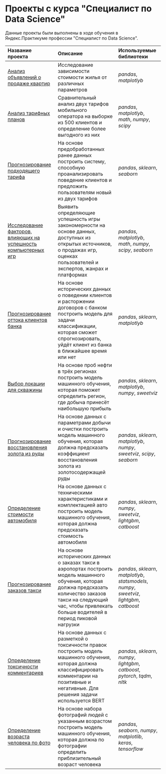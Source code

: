 # Проекты с курса "Специалист по Data Science"

Данные проекты были выполнены в ходе обучения в Яндекс.Практикуме профессии "Специалист по Data Science".

| Название проекта | Описание | Используемые библиотеки | 
| :---------------------- | :---------------------- | :---------------------- |
| [Анализ объявлений о продаже квартир](real_estate) | Исследование зависимости стоимости жилья от различных параметров| *pandas*, *matplotlyb* |
| [Анализ тарифных планов](tariffs) | Сравнительный анализ двух тарифов мобильного оператора на выборке из 500 клиентов и определение более выгодного из них| *pandas*, *matplotlyb*, *math*, *numpy*, *scipy* |
| [Прогнозирование подходящего тарифа](tariffs) |На основе предобработанных ранее данных построить систему, способную проанализировать поведение клиентов и предложить пользователям новый из двух тарифов| *pandas*, *sklearn*, *seaborn*|
| [Исследование факторов, влияющих на успешность компьютерных игр](games) | Выявить определяющие успешность игры закономерности на основе данных, доступных из открытых источников, о продажах игр, оценках пользователей и экспертов, жанрах и платформах| *pandas*, *matplotlyb*, *math*, *numpy*, *scipy*, *seaborn* |
| [Прогнозирование оттока клиентов банка](banks_leaving) |На основе исторических данных о поведении клиентов и расторжении договоров с банком построить модель для задачи классификации, которая сможет спрогнозировать, уйдёт клиент из банка в ближайшее время или нет| *pandas*, *sklearn*, *matplotlyb*|
| [Выбор локации для скважины](oil_production) |На основе проб нефти в трёх регионах построить модель машинного обучения, которая поможет определить регион, где добыча принесёт наибольшую прибыль| *pandas*, *sklearn*, *matplotlyb*, *numpy*, *sweetviz*|
| [Прогнозирование восстановления золота из руды](gold_concetrate) |На основе данных с параметрами добычи и очистки построить модель машинного обучения, которая должна предсказать коэффициент восстановления золота из золотосодержащей руды| *pandas*, *sklearn*, *matplotlyb*, *numpy*, *sweetviz*, *scipy*, *seaborn*|
| [Определение стоимости автомобиля](car_costs) |На основе данных с техническими характеристиками и комплектацией авто построить модель машинного обучения, которая должна предсказать стоимость автомобиля| *pandas*, *sklearn*, *numpy*, *sweetviz*, *lightgbm*, *catboost*|
| [Прогнозирование заказов такси](taxi) |На основе исторических данных о заказах такси в аэропортах построить модель машинного обучения, которая должна предсказать количество заказов такси на следующий час, чтобы привлекать больше водителей в период пиковой нагрузки| *pandas*, *sklearn*,  *matplotlyb*, *statsmodels*, *numpy*, *sweetviz*, *lightgbm*, *catboost*|
| [Определение токсичности комментариев](text) |На основе данных с разметкой о токсичности правок построить модель машинного обучения, которая должна классифицировать комментарии на позитивные и негативные. Для решения задачи используется BERT| *pandas*, *sklearn*, *numpy*, *lightgbm*, *catboost*, *pytorch*, *tqdm*, *nltk*|
| [Определение возраста человека по фото](age_by_photo) |На основе набора фотографий людей с указанным возрастом построить модель машинного обучения, которая должна по фотографии определить приблизительный возраст человека | *pandas*, *seaborn*, *numpy*, *matplotlib*, *keras*, *tensorflow*|
